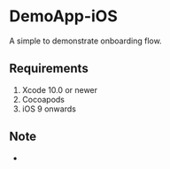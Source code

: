 # DemoApp-iOS
A simple to demonstrate onboarding flow. 



## Requirements
1. Xcode 10.0 or newer
2. Cocoapods
3. iOS 9 onwards

## Note
- 





